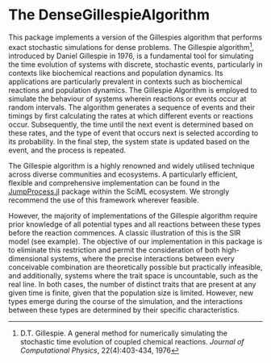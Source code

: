 # The DenseGillespieAlgorithm

This package implements a version of the Gillespies algorithm that performs exact stochastic simulations for dense problems.
The Gillespie algorithm[^Gillespie76], introduced by Daniel Gillespie in 1976, is a fundamental tool for simulating the time evolution of systems with discrete, stochastic events, particularly in contexts like biochemical reactions and population dynamics. Its applications are particularly prevalent in contexts such as biochemical reactions and population dynamics. The Gillespie Algorithm is employed to simulate the behaviour of systems wherein reactions or events occur at random intervals. The algorithm generates a sequence of events and their timings by first calculating the rates at which different events or reactions occur. Subsequently, the time until the next event is determined based on these rates, and the type of event that occurs next is selected according to its probability. In the final step, the system state is updated based on the event, and the process is repeated.

[^Gillespie76]: D.T. Gillespie. A general method for numerically simulating the stochastic time evolution of coupled chemical reactions. _Journal of Computational Physics_, 22(4):403-434, 1976

The Gillespie algorithm is a highly renowned and widely utilised technique across diverse communities and ecosystems. A particularly efficient, flexible and comprehensive implementation can be found in the [JumpProcess.jl](https://docs.sciml.ai/JumpProcesses/stable/) package within the SciML ecosystem. We strongly recommend the use of this framework wherever feasible. 

However, the majority of implementations of the Gillespie algorithm require prior knowledge of all potential types and all reactions between these types before the reaction commences. A classic illustration of this is the SIR model (see example).
The objective of our implementation in this package is to eliminate this restriction and permit the consideration of both high-dimensional systems, where the precise interactions between every conceivable combination are theoretically possible but practically infeasible, and additionally, systems where the trait space is uncountable, such as the real line. In both cases, the number of distinct traits that are present at any given time is finite, given that the population size is limited. However, new types emerge during the course of the simulation, and the interactions between these types are determined by their specific characteristics. 

